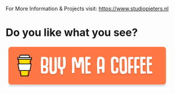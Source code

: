 
For More Information & Projects visit: https://www.studiopieters.nl

# Do you like what you see?

<a href="https://www.paypal.com/donate/?token=oxcr3B9lv--GwI-HaQkf5FVuP-njhk69NpPgQJF5U_WRZOnrGTMSLxGdlcTCwtKly7nA3m&country.x=NL&locale.x=en_NL&Z3JncnB0=" rel="But me a Coffee">![Foo](https://raw.githubusercontent.com/AchimPieters/Fritzing-Custom-Parts/master/buymeacoffee.png)</a>


